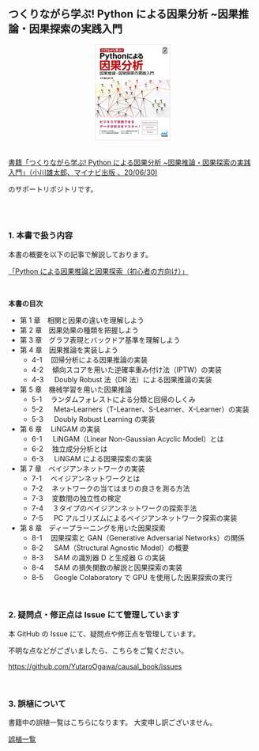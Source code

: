 ## つくりながら学ぶ! Python による因果分析 ~因果推論・因果探索の実践入門

<div align="center">
<img src="./etc/book.jpg" alt="" title="" width=30%>
</div>

<br>

[書籍「つくりながら学ぶ! Python による因果分析 ~因果推論・因果探索の実践入門」（小川雄太郎、マイナビ出版 、20/06/30) ](https://www.amazon.co.jp/dp/4839973571/)

のサポートリポジトリです。

<br>
<br>

### 1. 本書で扱う内容

本書の概要を以下の記事で解説しております。

[「Python による因果推論と因果探索（初心者の方向け）」](https://qiita.com/sugulu/items/07253d12b1fc72e16aba)

<br>

**本書の目次**

- 第 1 章　相関と因果の違いを理解しよう
- 第 2 章　因果効果の種類を把握しよう
- 第 3 章　グラフ表現とバックドア基準を理解しよう
- 第 4 章　因果推論を実装しよう
  - 4-1 　回帰分析による因果推論の実装
  - 4-2 　傾向スコアを用いた逆確率重み付け法（IPTW）の実装
  - 4-3 　 Doubly Robust 法（DR 法）による因果推論の実装
- 第 5 章　機械学習を用いた因果推論
  - 5-1 　ランダムフォレストによる分類と回帰のしくみ
  - 5-2 　 Meta-Learners（T-Learner、S-Learner、X-Learner）の実装
  - 5-3 　 Doubly Robust Learning の実装
- 第 6 章　 LiNGAM の実装
  - 6-1 　 LiNGAM（Linear Non-Gaussian Acyclic Model）とは
  - 6-2 　独立成分分析とは
  - 6-3 　 LiNGAM による因果探索の実装
- 第 7 章　ベイジアンネットワークの実装
  - 7-1 　ベイジアンネットワークとは
  - 7-2 　ネットワークの当てはまりの良さを測る方法
  - 7-3 　変数間の独立性の検定
  - 7-4 　３タイプのベイジアンネットワークの探索手法
  - 7-5 　 PC アルゴリズムによるベイジアンネットワーク探索の実装
- 第 8 章　ディープラーニングを用いた因果探索
  - 8-1 　因果探索と GAN（Generative Adversarial Networks）の関係
  - 8-2 　 SAM（Structural Agnostic Model）の概要
  - 8-3 　 SAM の識別器 D と生成器 G の実装
  - 8-4 　 SAM の損失関数の解説と因果探索の実装
  - 8-5 　 Google Colaboratory で GPU を使用した因果探索の実行

<br>

### 2. 疑問点・修正点は Issue にて管理しています

本 GitHub の Issue にて、疑問点や修正点を管理しています。

不明な点などがございましたら、こちらをご覧ください。

https://github.com/YutaroOgawa/causal_book/issues

<br>

### 3. 誤植について

書籍中の誤植一覧はこちらになります。
大変申し訳ございません。

[誤植一覧](https://github.com/YutaroOgawa/causal_book/labels/%E8%AA%A4%E6%A4%8D)
